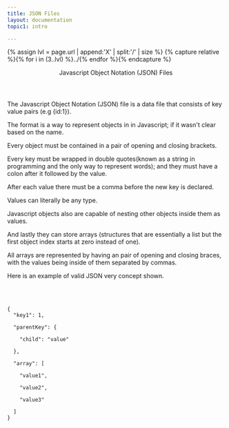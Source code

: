 ```yaml
---
title: JSON Files
layout: documentation
topic1: intro

---
```

{% assign lvl = page.url | append:'X' | split:'/' | size %}
{% capture relative %}{% for i in (3..lvl) %}../{% endfor %}{% endcapture %}


<section id="intro" class="main-section">

<header>
  <p>Javascript Object Notation (JSON) Files</p>
</header>

<p>The Javascript Object Notation (JSON) file is a
data file that consists of key value pairs (e.g {id:1}).</p>

<p>The format is a way to represent objects in in Javascript; if
it wasn't clear based on the name.</p>
<p>Every object must be contained in a pair of opening and closing
brackets.</p>
<p>Every key must be wrapped in double quotes(known as a string in programming and the only
way to represent words); and they must have a colon after it followed by the value.</p>
<p>After each value there must be a comma before the new key is declared.</p>
<p>Values can literally be any type.</p>
<p>Javascript objects also are capable of nesting other objects inside them as values.</p>
<p>And lastly they can store arrays (structures that are essentially a list
but the first object index starts at zero instead of one).</p>
<p>All arrays are represented by having an pair of opening and closing
braces, with the values being inside of them separated by commas.</p>

<p>Here is an example of valid JSON very concept shown.</p>
<br/>
<br/>
<code>
{
  "key1": 1,<br/>
  "parentKey": {<br/>
    "child": "value"<br/>
  },<br/>
  "array": [<br/>
    "value1",<br/>
    "value2",<br/>
    "value3" <br/>
  ]
}
</code>

<!--
TODO: Figure out what I need to elaborate on and how to break this up better.
-->

</section>
